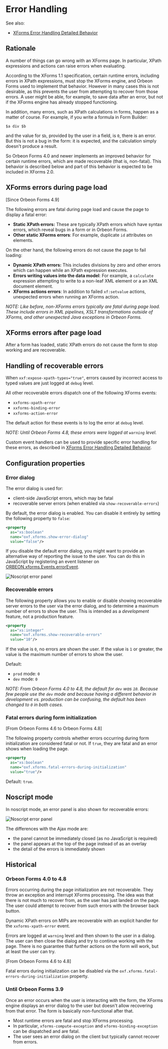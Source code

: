 # Error Handling

<!-- toc -->

See also:

- [XForms Error Handling Detailed Behavior](error-handling-detailed-behavior.md)

## Rationale

A number of things can go wrong with an XForms page. In particular, XPath expressions and actions can raise errors when evaluating.

According to the XForms 1.1 specification, certain runtime errors, including errors in XPath expressions, must stop the XForms engine, and Orbeon Forms used to implement that behavior. However in many cases this is not desirable, as this prevents the user from attempting to recover from those errors. A user might be able, for example, to save data after an error, but not if the XForms engine has already stopped functioning.

In addition, many errors, such as XPath calculations in forms, happen as a matter of course. For example, if you write a formula in Form Builder:

```xpath
$a div $b
```

and the value for `$b`, provided by the user in a field, is `0`, there is an error. But this is not a bug in the form: it is expected, and the calculation simply doesn't produce a result.

So Orbeon Forms 4.0 and newer implements an improved behavior for certain runtime errors, which are made recoverable (that is, non-fatal). This behavior is described below and part of this behavior is expected to be included in XForms 2.0.

## XForms errors during page load

[Since Orbeon Forms 4.9]

The following errors are fatal during page load and cause the page to display a fatal error:

- __Static XPath errors:__ These are typically XPath errors which have syntax errors, which reveal bugs in a form or in Orbeon Forms.
- __Other static XForms errors__: For example, duplicate `id` attributes on elements.

On the other hand, the following errors do not cause the page to fail loading:

- __Dynamic XPath errors:__ This includes divisions by zero and other errors which can happen while an XPath expression executes.
- __Errors writing values into the data model__: For example, a `calculate` expression attempting to write to a non-leaf XML element or a an XML document element.
- __XForms actions errors__: In addition to failed `xf:setvalue` actions, unexpected errors when running an XForms action.

_NOTE: Like before, non-XForms errors typically are fatal during page load. These include errors in XML pipelines, XSLT transformations outside of XForms, and other unexpected Java exceptions in Orbeon Forms._

## XForms errors after page load

After a form has loaded, static XPath errors do not cause the form to stop working and are recoverable.

## Handling of recoverable errors

When `xxf:expose-xpath-types="true"`, errors caused by incorrect access to typed values are just logged at `debug` level.

All other recoverable errors dispatch one of the following XForms events:

- `xxforms-xpath-error`
- `xxforms-binding-error`
- `xxforms-action-error`

The default action for these events is to log the error at `debug` level.

*NOTE: Until Orbeon Forms 4.8, these errors were logged at `warning` level.*

Custom event handlers can be used to provide specific error handling for these errors, as described in [XForms Error Handling Detailed Behavior](error-handling-detailed-behavior.md).

## Configuration properties

### Error dialog

The error dialog is used for:

- client-side JavaScript errors, which may be fatal
- recoverable server errors (when enabled via `show-recoverable-errors`)

By default, the error dialog is enabled. You can disable it entirely by setting the following property to `false`:

```xml
<property
  as="xs:boolean"
  name="oxf.xforms.show-error-dialog"
  value="false"/>
```

If you disable the default error dialog, you might want to provide an alternative way of reporting the issue to the user. You can do this in JavaScript by registering an event listener on [ORBEON.xforms.Events.errorEvent][3].

![Noscript error panel](images/xforms-error-dialog.png)

### Recoverable errors

The following property allows you to enable or disable showing recoverable server errors to the user via the error dialog, and to determine a maximum number of errors to show the user. This is intended as a *development* feature, not a production feature.

```xml
<property
  as="xs:integer"
  name="oxf.xforms.show-recoverable-errors"
  value="10"/>
```

If the value is `0`, no errors are shown the user. If the value is `1` or greater, the value is the maximum number of errors to show the user.

Default:

* `prod` mode: `0`
* `dev` mode: `0`

_NOTE: From Orbeon Forms 4.0 to 4.8, the default for `dev` was `10`. Because few people use the `dev` mode and because having a different behavior in development vs. production can be confusing, the default has been changed to `0` in both cases._

### Fatal errors during form initialization

[From Orbeon Forms 4.6 to Orbeon Forms 4.8]

The following property controls whether errors occurring during form initialization are considered fatal or not. If `true`, they are fatal and an error shows when loading the page.

```xml
<property
  as="xs:boolean"
  name="oxf.xforms.fatal-errors-during-initialization"
  value="true"/>
```

Default: `true`.

## Noscript mode

In noscript mode, an error panel is also shown for recoverable errors:

![Noscript error panel](images/xforms-noscript-error.png)

The differences with the Ajax mode are:

* the panel cannot be immediately closed (as no JavaScript is required)
* the panel appears at the top of the page instead of as an overlay
* the detail of the errors is immediately shown

## Historical

### Orbeon Forms 4.0 to 4.8

Errors occurring during the page initialization are not recoverable. They throw an exception and interrupt XForms processing. The idea was that there is not much to recover from, as the user has just landed on the page. The user could attempt to recover from such errors with the browser back button.

Dynamic XPath errors on MIPs are recoverable with an explicit handler for the `xxforms-xpath-error` event.

Errors are logged at `warning` level and then shown to the user in a dialog. The user can then close the dialog and try to continue working with the page. There is no guarantee that further actions on the form will work, but at least the user can try.

[From Orbeon Forms 4.6 to 4.8]

Fatal errors during initialization can be disabled via the `oxf.xforms.fatal-errors-during-initialization` property.

### Until Orbeon Forms 3.9

Once an error occurs when the user is interacting with the form, the XForms engine displays an error dialog to the user but doesn't allow recovering from that error. The form is basically non-functional after that.

* Most runtime errors are fatal and stop XForms processing.
* In particular, `xforms-compute-exception` and `xforms-binding-exception` can be dispatched and are fatal.
* The user sees an error dialog on the client but typically cannot recover from errors.

[3]: http://wiki.orbeon.com/forms/doc/developer-guide/xforms-extensions#TOC-Custom-Events
[4]: http://wiki.orbeon.com/forms/_/rsrc/1320697168699/welcome/xforms-error-handling/noscript-panel.png
